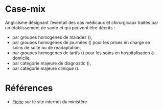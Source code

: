 # Case-mix
<!-- SPDX-License-Identifier: MPL-2.0 -->

Anglicisme désignant l’éventail des cas médicaux et chirurgicaux traités par un établissement de santé et qui peuvent être décrits :
- par groupes homogènes de malades (<link-previewer href="GHM.html" text="GHM" preview-title="GHM - Groupe homogène de malades" preview-text="Un groupe homogène de malades regroupe les prises en charge de même nature médicale et économique et constitue la catégorie élémentaire de classification en MCO. " />), 
- par groupes homogènes de journées (<link-previewer href="GHJ.html" text="GHJ" preview-title="GHJ - Groupe homogène de journées" preview-text="Le groupe homogène de journées est la catégorie élémentaire de la classification médico-économique propre au PMSI en SSR. Il se fonde sur les informations médico-administratives figurant dans le résumé hebdomadaire standardisé (RHS réalisé par les établissements pour chaque patient." />) pour les prises en charge en soins de suite ou de réadaptation, 
- par groupes homogènes de tarifs (<link-previewer href="GHT.html" text="GHT" preview-title="GHT - Groupe homogène de tarifs" preview-text="Le groupe homogène de tarifs correspond aux tarifs journaliers applicables en hospitalisation à domicile (HAD. " />) pour les soins en hospitalisation à domicile, 
- par catégorie majeure de diagnostic (<link-previewer href="CMD.html" text="CMD" preview-title="CMD - Catégorie majeure de diagnostic" preview-text="La classification médico-économique utilisée pour le PMSI en MCO est structurée en 28 catégories majeures de diagnostic (CMD. " />), 
- par catégorie majeure clinique (<link-previewer href="CMC.html" text="CMC" preview-title="CMC - Catégories majeures cliniques" preview-text="Les Catégories majeures cliniques correspondent aux grands types de prise en charge des services de soins de suite et de réadaptation (SSR : cardiovasculaire et respiratoire, neuromusculaire, post-traumatique, soins palliatifs, etc." />). 

# Références

- [Fiche](https://solidarites-sante.gouv.fr/professionnels/gerer-un-etablissement-de-sante-medico-social/financement/financement-des-etablissements-de-sante-10795/financement-des-etablissements-de-sante-glossaire/article/case-mix) sur le site internet du ministère
